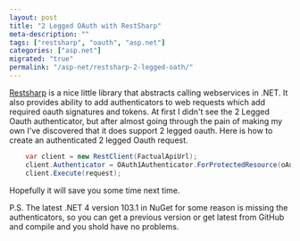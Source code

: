 ```yaml
---
layout: post
title: "2 Legged OAuth with RestSharp"
meta-description: ""
tags: ["restsharp", "oauth", "asp.net"]
categories: ["asp.net"]
migrated: "true"
permalink: "/asp-net/restsharp-2-legged-oath/"
---
```


[Restsharp][1] is a nice little library that abstracts calling webservices in .NET. It also provides ability to add authenticators to web requests which add required oauth signatures and tokens. At first I didn't see the 2 Legged Oauth authenticator, but after almost going through the pain of making my own I've discovered that it does support 2 legged oauth. Here is how to create an authenticated 2 legged Oauth request.

```csharp
    var client = new RestClient(FactualApiUrl);
    client.Authenticator = OAuth1Authenticator.ForProtectedResource(oAuthKey, oAuthSecret, string.Empty, string.Empty);
    client.Execute(request);
```

Hopefully it will save you some time next time.

P.S. The latest .NET 4 version 103.1 in NuGet for some reason is missing the authenticators, so you can get a previous version or get latest from GitHub and compile and you shold have no problems.

[1]: https://github.com/restsharp/
